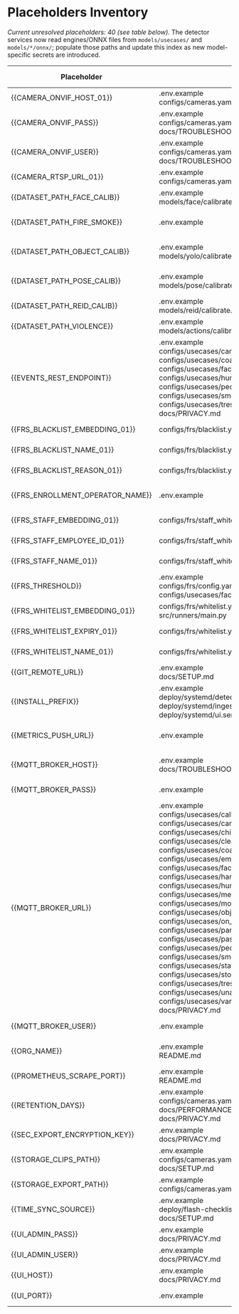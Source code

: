 # Placeholders Inventory

_Current unresolved placeholders: 40 (see table below)._ The detector services now read engines/ONNX files from `models/usecases/` and `models/*/onnx/`; populate those paths and update this index as new model-specific secrets are introduced.

<!-- auto:start name=placeholder-index -->
| Placeholder | File path(s) | Purpose | Required format / regex | Example | Security level | Who provides | When required | Default | Resolution status | Last updated |
|-------------|-------------|-------------|-------------|-------------|-------------|-------------|-------------|-------------|-------------|-------------|
| {{CAMERA_ONVIF_HOST_01}} | .env.example<br>configs/cameras.yaml | ONVIF host/IP | `^(?:[0-9]{1,3}\.){3}[0-9]{1,3}$` | 10.0.0.10 | secret | Video team | run | none | unresolved | 2025-10-07 |
| {{CAMERA_ONVIF_PASS}} | .env.example<br>configs/cameras.yaml<br>docs/TROUBLESHOOT.md | ONVIF password | `^.{8,}$` | ******** | secret | Video team | run | none | unresolved | 2025-10-07 |
| {{CAMERA_ONVIF_USER}} | .env.example<br>configs/cameras.yaml<br>docs/TROUBLESHOOT.md | ONVIF username | `^[A-Za-z0-9_]+$` | cameraadmin | secret | Video team | run | none | unresolved | 2025-10-07 |
| {{CAMERA_RTSP_URL_01}} | .env.example<br>configs/cameras.yaml | Primary RTSP stream URL | `^rtsp://.+$` | rtsp://10.0.0.10/stream1 | secret | Video team | run | none | unresolved | 2025-10-07 |
| {{DATASET_PATH_FACE_CALIB}} | .env.example<br>models/face/calibrate.sh | Face calibration dataset | `^/.+` | /data/datasets/face_calib | internal | ML | bootstrap | none | unresolved | 2025-10-07 |
| {{DATASET_PATH_FIRE_SMOKE}} | .env.example | Calibration dataset directory | `^/.+` | /data/datasets/fire | internal | ML | bootstrap | none | unresolved | 2025-10-07 |
| {{DATASET_PATH_OBJECT_CALIB}} | .env.example<br>models/yolo/calibrate.sh | Object calibration dataset | `^/.+` | /data/datasets/object_calib | internal | ML | bootstrap | none | unresolved | 2025-10-07 |
| {{DATASET_PATH_POSE_CALIB}} | .env.example<br>models/pose/calibrate.sh | Pose calibration dataset | `^/.+` | /data/datasets/pose_calib | internal | ML | bootstrap | none | unresolved | 2025-10-07 |
| {{DATASET_PATH_REID_CALIB}} | .env.example<br>models/reid/calibrate.sh | ReID calibration dataset | `^/.+` | /data/datasets/reid_calib | internal | ML | bootstrap | none | unresolved | 2025-10-07 |
| {{DATASET_PATH_VIOLENCE}} | .env.example<br>models/actions/calibrate.sh | Violence dataset path | `^/.+` | /data/datasets/violence | internal | ML | bootstrap | none | unresolved | 2025-10-07 |
| {{EVENTS_REST_ENDPOINT}} | .env.example<br>configs/usecases/camera_tampering.yaml<br>configs/usecases/coach_door_panel_security.yaml<br>configs/usecases/face_recognition.yaml<br>configs/usecases/human_aggression_violence.yaml<br>configs/usecases/people_counting_occupancy.yaml<br>configs/usecases/smoke_fire_haze.yaml<br>configs/usecases/trespassing_on_track.yaml<br>docs/PRIVACY.md | REST target for events | `^https://.+$` | https://event-bus/api | secret | Platform | run | none | unresolved | 2025-10-07 |
| {{FRS_BLACKLIST_EMBEDDING_01}} | configs/frs/blacklist.yaml | Base64 embedding | `^[A-Za-z0-9+/=]+$` | QVNEMTI= | secret | Security | run | none | unresolved | 2025-10-07 |
| {{FRS_BLACKLIST_NAME_01}} | configs/frs/blacklist.yaml | Blacklisted identity name | `^[A-Za-z ]+$` | Suspicious Person | secret | Security | run | none | unresolved | 2025-10-07 |
| {{FRS_BLACKLIST_REASON_01}} | configs/frs/blacklist.yaml | Reason text | `^.{5,}$` | Trespass history | internal | Security | run | none | unresolved | 2025-10-07 |
| {{FRS_ENROLLMENT_OPERATOR_NAME}} | .env.example | Operator attribution for enrollment | `^[A-Za-z ]+$` | Priya Sharma | secret | Security | run | none | unresolved | 2025-10-07 |
| {{FRS_STAFF_EMBEDDING_01}} | configs/frs/staff_whitelist.yaml | Staff embedding | `^[A-Za-z0-9+/=]+$` | QlJEUw== | secret | HR | run | none | unresolved | 2025-10-07 |
| {{FRS_STAFF_EMPLOYEE_ID_01}} | configs/frs/staff_whitelist.yaml | Employee ID | `^[A-Z0-9_-]+$` | AG1234 | internal | HR | run | none | unresolved | 2025-10-07 |
| {{FRS_STAFF_NAME_01}} | configs/frs/staff_whitelist.yaml | Staff name | `^[A-Za-z ]+$` | Anita Singh | public | HR | run | none | unresolved | 2025-10-07 |
| {{FRS_THRESHOLD}} | .env.example<br>configs/frs/config.yaml<br>configs/usecases/face_recognition.yaml | FRS similarity threshold | `^0\.[0-9]{2}$` | 0.47 | public | Security | run | 0.47 | unresolved | 2025-10-07 |
| {{FRS_WHITELIST_EMBEDDING_01}} | configs/frs/whitelist.yaml<br>src/runners/main.py | Base64 face embedding | `^[A-Za-z0-9+/=]+$` | QkNEMTA= | secret | Security | run | none | unresolved | 2025-10-07 |
| {{FRS_WHITELIST_EXPIRY_01}} | configs/frs/whitelist.yaml | Expiry date | `^20[0-9]{2}-[0-9]{2}-[0-9]{2}$` | 2025-12-31 | public | Security | run | 2099-12-31 | unresolved | 2025-10-07 |
| {{FRS_WHITELIST_NAME_01}} | configs/frs/whitelist.yaml | Whitelisted identity name | `^[A-Za-z ]+$` | Ravi Kumar | secret | Security | run | none | unresolved | 2025-10-07 |
| {{GIT_REMOTE_URL}} | .env.example<br>docs/SETUP.md | Git remote for cloning | `^https://.+\.git$` | https://github.com/example/edge-cctv-jetson.git | public | DevOps | setup | existing remote | unresolved | 2025-10-07 |
| {{INSTALL_PREFIX}} | .env.example<br>deploy/systemd/detect.service<br>deploy/systemd/ingest.service<br>deploy/systemd/ui.service | Install location for systemd units | `^/.+` | /opt | internal | Ops | prod | /opt | unresolved | 2025-10-07 |
| {{METRICS_PUSH_URL}} | .env.example | Optional pushgateway URL | `^https?://.+$` | https://metrics-gw/push | internal | Platform | optional | none | unresolved | 2025-10-07 |
| {{MQTT_BROKER_HOST}} | .env.example<br>docs/TROUBLESHOOT.md | Broker hostname for CLI tools | `^[A-Za-z0-9_.-]+$` | 10.0.0.20 | secret | Platform | setup | none | unresolved | 2025-10-07 |
| {{MQTT_BROKER_PASS}} | .env.example | MQTT auth password | `^.{12,}$` | ******** | secret | Platform | setup | none | unresolved | 2025-10-07 |
| {{MQTT_BROKER_URL}} | .env.example<br>configs/usecases/calling_out_signal_aspect.yaml<br>configs/usecases/camera_tampering.yaml<br>configs/usecases/child_safety_monitoring.yaml<br>configs/usecases/cleaning_hygiene_monitoring.yaml<br>configs/usecases/coach_door_panel_security.yaml<br>configs/usecases/emergency_brake_valve_spad.yaml<br>configs/usecases/face_recognition.yaml<br>configs/usecases/hand_gesture_signal_identification.yaml<br>configs/usecases/human_aggression_violence.yaml<br>configs/usecases/medical_emergency_collapse.yaml<br>configs/usecases/mobile_phone_usage_detection.yaml<br>configs/usecases/object_identification_classification.yaml<br>configs/usecases/on_demand_viewing.yaml<br>configs/usecases/panic_alarm_validation.yaml<br>configs/usecases/passenger_falling_from_door.yaml<br>configs/usecases/people_counting_occupancy.yaml<br>configs/usecases/smoke_fire_haze.yaml<br>configs/usecases/staff_movement_tracking.yaml<br>configs/usecases/stone_pelting.yaml<br>configs/usecases/trespassing_on_track.yaml<br>configs/usecases/unattended_baggage.yaml<br>configs/usecases/vandalism_detection.yaml<br>docs/PRIVACY.md | MQTT broker URI | `^mqtts?://.+$` | mqtts://10.0.0.20:8883 | secret | Platform | setup | none | unresolved | 2025-10-07 |
| {{MQTT_BROKER_USER}} | .env.example | MQTT auth username | `^[A-Za-z0-9_\-]+$` | edgeops | secret | Platform | setup | none | unresolved | 2025-10-07 |
| {{ORG_NAME}} | .env.example<br>README.md | Organization identifier for branding | `^[A-Z0-9_\-]+$` | METRO_RAIL_CORP | public | Ops | setup | none | unresolved | 2025-10-07 |
| {{PROMETHEUS_SCRAPE_PORT}} | .env.example<br>README.md | Exporter port | `^[0-9]{4,5}$` | 9100 | public | Platform | run | 9100 | unresolved | 2025-10-07 |
| {{RETENTION_DAYS}} | .env.example<br>configs/cameras.yaml<br>docs/PERFORMANCE.md<br>docs/PRIVACY.md | Clip retention policy | `^[0-9]+$` | 30 | public | Ops | prod | 7 | unresolved | 2025-10-07 |
| {{SEC_EXPORT_ENCRYPTION_KEY}} | .env.example<br>docs/PRIVACY.md | Encryption key for exports | `^[A-F0-9]{64}$` | DEADBEEF... | secret | Security | prod | none | unresolved | 2025-10-07 |
| {{STORAGE_CLIPS_PATH}} | .env.example<br>configs/cameras.yaml<br>docs/SETUP.md | Clip storage mount | `^/.+` | /media/ssd/clips | internal | Ops | setup | /var/lib/edge-cctv/clips | unresolved | 2025-10-07 |
| {{STORAGE_EXPORT_PATH}} | .env.example<br>configs/cameras.yaml | Export directory | `^/.+` | /media/ssd/exports | internal | Ops | setup | /var/lib/edge-cctv/exports | unresolved | 2025-10-07 |
| {{TIME_SYNC_SOURCE}} | .env.example<br>deploy/flash-checklist.md<br>docs/SETUP.md | Time synchronization authority | `^.+$` | PTP-GRANDMASTER-01 | public | Ops | setup | GPS | unresolved | 2025-10-07 |
| {{UI_ADMIN_PASS}} | .env.example<br>docs/PRIVACY.md | Admin password | `^.{12,}$` | ******** | secret | Security | run | none | unresolved | 2025-10-07 |
| {{UI_ADMIN_USER}} | .env.example<br>docs/PRIVACY.md | Admin username | `^[A-Za-z0-9_.-]+$` | admin | secret | Security | run | none | unresolved | 2025-10-07 |
| {{UI_HOST}} | .env.example<br>docs/PRIVACY.md | TODO - document | .+ | - | public | TODO | setup | none | unknown | 2025-10-07 |
| {{UI_PORT}} | .env.example | Dashboard port | `^[0-9]{2,5}$` | 8443 | public | Ops | run | 8080 | unresolved | 2025-10-07 |
<!-- auto:end -->
